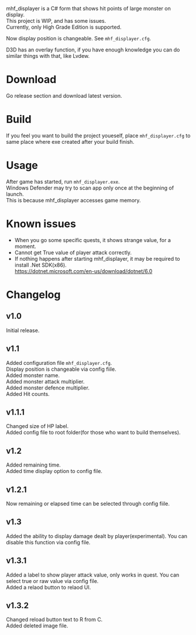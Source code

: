 mhf_displayer is a C# form that shows hit points of large monster on display.  
This project is WIP, and has some issues.  
Currently, only High Grade Edition is supported.

Now display position is changeable. See `mhf_displayer.cfg`.

D3D has an overlay function, if you have enough knowledge you can do similar things with that, like Lvdew.  

# Download
Go release section and download latest version.

# Build
If you feel you want to build the project youeself, place `mhf_displayer.cfg` to same place where exe created after your build finish.

# Usage
After game has started, run `mhf_displayer.exe`.  
Windows Defender may try to scan app only once at the beginning of launch.  
This is because mhf_displayer accesses game memory.

# Known issues
- When you go some specific quests, it shows strange value, for a moment.  
- Cannot get True value of player attack correctly.  
- If nothing happens after starting mhf_displayer, it may be required to install .Net SDK(x86).  
https://dotnet.microsoft.com/en-us/download/dotnet/6.0


# Changelog

## v1.0
Initial release.

## v1.1
Added configuration file `mhf_displayer.cfg`.  
Display position is changeable via config fiile.  
Added monster name.  
Added monster attack multiplier.  
Added monster defence multiplier.  
Added Hit counts.

## v1.1.1
Changed size of HP label.  
Added config file to root folder(for those who want to build themselves).

## v1.2
Added remaining time.  
Added time display option to config file.  

## v1.2.1
Now remaining or elapsed time can be selected through config fiile.  

## v1.3
Added the ability to display damage dealt by player(experimental). You can disable this function via config file.

## v1.3.1
Added a label to show player attack value, only works in quest. You can select true or raw value via config file.  
Added a relaod button to relaod UI.

## v1.3.2
Changed reload button text to R from C.  
Added deleted image file.  
